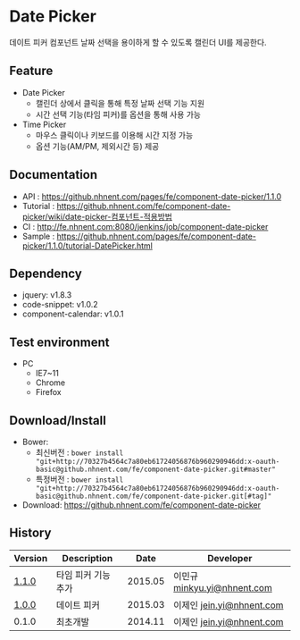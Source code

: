 Date Picker
===============
데이트 피커 컴포넌트
날짜 선택을 용이하게 할 수 있도록 캘린더 UI를 제공한다.

## Feature
* Date Picker
  * 캘린더 상에서 클릭을 통해 특정 날짜 선택 기능 지원
  * 시간 선택 기능(타임 피커)를 옵션을 통해 사용 가능
* Time Picker
  * 마우스 클릭이나 키보드를 이용해 시간 지정 가능
  * 옵션 기능(AM/PM, 제외시간 등) 제공

## Documentation
* API : https://github.nhnent.com/pages/fe/component-date-picker/1.1.0
* Tutorial : https://github.nhnent.com/fe/component-date-picker/wiki/date-picker-컴포넌트-적용방법
* CI : http://fe.nhnent.com:8080/jenkins/job/component-date-picker
* Sample : https://github.nhnent.com/pages/fe/component-date-picker/1.1.0/tutorial-DatePicker.html


## Dependency
* jquery: v1.8.3
* code-snippet: v1.0.2
* component-calendar: v1.0.1

## Test environment
* PC
	* IE7~11
	* Chrome
	* Firefox


## Download/Install
* Bower:
   * 최신버전 : `bower install "git+http://70327b4564c7a80eb61724056876b960290946dd:x-oauth-basic@github.nhnent.com/fe/component-date-picker.git#master"`
   * 특정버전 : `bower install "git+http://70327b4564c7a80eb61724056876b960290946dd:x-oauth-basic@github.nhnent.com/fe/component-date-picker.git[#tag]"`
* Download: https://github.nhnent.com/fe/component-date-picker

## History
| Version | Description | Date | Developer |
| ---- | ---- | ---- | ---- |
| [1.1.0](https://github.nhnent.com/pages/fe/component-date-picker/1.1.0/) | 타임 피커 기능 추가 | 2015.05 | 이민규 <minkyu.yi@nhnent.com> |
| [1.0.0](https://github.nhnent.com/pages/fe/component-calendar/1.0.0/tutorial-sample2.html) | 데이트 피커 | 2015.03 | 이제인 <jein.yi@nhnent.com> |
| 0.1.0 | 최초개발 | 2014.11 | 이제인 <jein.yi@nhnent.com> |